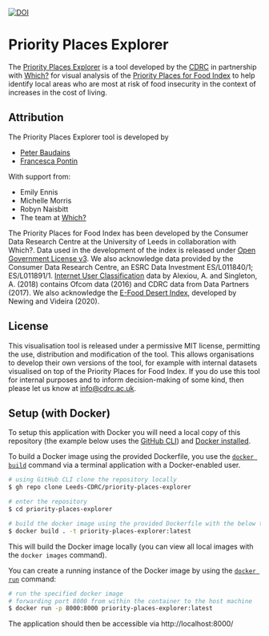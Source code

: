 [![DOI](https://zenodo.org/badge/531442027.svg)](https://zenodo.org/badge/latestdoi/531442027)

# Priority Places Explorer

The [Priority Places Explorer](https://priorityplaces.cdrc.ac.uk/) is a tool developed by the [CDRC](https://www.cdrc.ac.uk/) in partnership with [Which?](https://www.which.co.uk/) for visual analysis of the [Priority Places for Food Index](https://data.cdrc.ac.uk/dataset/priority-places-food-index/) to help identify local areas who are most at risk of food insecurity in the context of increases in the cost of living. 


## Attribution

The Priority Places Explorer tool is developed by 

- [Peter Baudains](https://github.com/peterbaudains/)
- [Francesca Pontin](https://github.com/FrancescaPontin/)

With support from:

- Emily Ennis
- Michelle Morris
- Robyn Naisbitt
- The team at [Which?](https://www.which.com/)

The Priority Places for Food Index has been developed by the Consumer Data Research Centre at the University of Leeds in collaboration with Which?. Data used in the development of the index is released under [Open Government License v3](https://www.nationalarchives.gov.uk/doc/open-government-licence/version/3/). We also acknowledge data provided by the Consumer Data Research Centre, an ESRC Data Investment ES/L011840/1; ES/L011891/1. [Internet User Classification](https://data.cdrc.ac.uk/dataset/internet-user-classification) data by Alexiou, A. and Singleton, A. (2018) contains Ofcom data (2016) and CDRC data from Data Partners (2017). We also acknowledge the [E-Food Desert Index](https://data.cdrc.ac.uk/dataset/e-food-desert-index/), developed by Newing and Videira (2020).

## License

This visualisation tool is released under a permissive MIT license, permitting the use, distribution and modification of the tool. This allows organisations to develop their own versions of the tool, for example with internal datasets visualised on top of the Priority Places for Food Index. If you do use this tool for internal purposes and to inform decision-making of some kind, then please let us know at info@cdrc.ac.uk.

## Setup (with Docker)

To setup this application with Docker you will need a local copy of this repository (the example below uses the [GitHub CLI](https://cli.github.com/)) and [Docker installed](https://docs.docker.com/get-docker/).

To build a Docker image using the provided Dockerfile, you use the [`docker build`](https://docs.docker.com/engine/reference/commandline/build/) command via a terminal application with a Docker-enabled user.

```bash
# using GitHub CLI clone the repository locally
$ gh repo clone Leeds-CDRC/priority-places-explorer

# enter the repository
$ cd priority-places-explorer

# build the docker image using the provided Dockerfile with the below tag
$ docker build . -t priority-places-explorer:latest
```

This will build the Docker image locally (you can view all local images with the `docker images` command). 

You can create a running instance of the Docker image by using the [`docker run`](https://docs.docker.com/engine/reference/run/) command:

```bash
# run the specified docker image
# forwarding port 8000 from within the container to the host machine
$ docker run -p 8000:8000 priority-places-explorer:latest
```

The application should then be accessible via http://localhost:8000/
